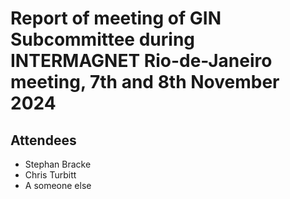 # Report of meeting of GIN Subcommittee during INTERMAGNET Rio-de-Janeiro meeting, 7th and 8th November 2024

## Attendees
- Stephan Bracke
- Chris Turbitt
- A someone else

